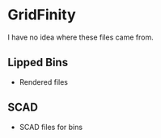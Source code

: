 # GridFinity
I have no idea where these files came from.

## Lipped Bins
- Rendered files

## SCAD
- SCAD files for bins
